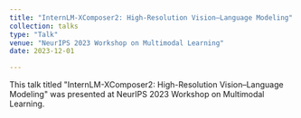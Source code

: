 ```yaml
---
title: "InternLM-XComposer2: High-Resolution Vision–Language Modeling"
collection: talks
type: "Talk"
venue: "NeurIPS 2023 Workshop on Multimodal Learning"
date: 2023-12-01

---
```


This talk titled "InternLM-XComposer2: High-Resolution Vision–Language Modeling" was presented at NeurIPS 2023 Workshop on Multimodal Learning.
